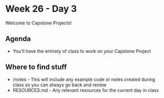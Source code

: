 # Week 26 - Day 3

Welcome to Capstone Projects!

## Agenda

- You'll have the entirety of class to work on your Capstone Project

## Where to find stuff
- /notes - This will include any example code or notes created during class so you can always go back and review
- RESOURCES.md - Any relevant resources for the current day in class

